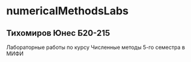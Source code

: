 # numericalMethodsLabs
## Тихомиров Юнес Б20-215

Лабораторные работы по курсу Численные методы 5-го семестра в МИФИ
